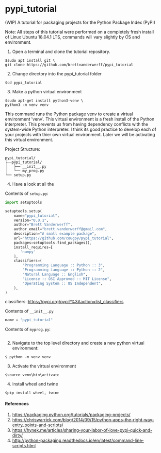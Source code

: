 # pypi_tutorial
(WIP) A tutorial for packaging projects for the Python Package Index (PyPI)

Note: All steps of this tutorial were performed on a completely fresh install of Linux Ubuntu 18.04.1 LTS, commands will vary slightly by OS and environment.


1. Open a terminal and clone the tutorial repository.

```commandline
$sudo apt install git \
git clone https://github.com/brettvanderwerff/pypi_tutorial

```

2. Change directory into the pypi_tutorial folder

```commandline
$cd pypi_tutorial
```

3. Make a python virtual environment

```commandline
$sudo apt-get install python3-venv \
python3 -m venv venv

```


This command runs the Python package venv to create a virtual environment 'venv'. This virtual environment is a fresh install of the Python interpreter. This prevents us from having dependency conflicts with the system-wide Python interpreter. I think its good practice to develop each of your projects with thier own virtual environment. Later we will be activating this virtual environment.


Project Structure:

```
pypi_tutorial/
├──pypi_tutorial/     
│   ├── __init__.py        
│   └── my_prog.py 
└── setup.py  
```

4. Have a look at all the 

Contents of `setup.py`:

```python
import setuptools

setuptools.setup(
    name="pypi_tutorial",
    version="0.0.1",
    author="Brett Vanderwerff",
    author_email="brett.vanderwerff@gmail.com",
    description="A small example package",
    url="https://github.com/cougpy/pypi_tutorial",
    packages=setuptools.find_packages(),
    install_requires=[
       'numpy'
    ],
    classifiers=(
        "Programming Language :: Python :: 3",
        "Programming Language :: Python :: 2",
        "Natural Language :: English",
        "License :: OSI Approved :: MIT License",
        "Operating System :: OS Independent",
    ),
)

```
classifiers: https://pypi.org/pypi?%3Aaction=list_classifiers

Contents of `__init__.py`

```python
name = "pypi_tutorial"

```

Contents of `myprog.py`:

```python

```

2. Navigate to the top level directory and create a new python virtual environment:

`$ python -m venv venv` 

3. Activate the virtual environment

`$source venv\bin\activate`

4. Install wheel and twine

`$pip install wheel, twine`


#### References

1. https://packaging.python.org/tutorials/packaging-projects/
2. https://chriswarrick.com/blog/2014/09/15/python-apps-the-right-way-entry_points-and-scripts/
3. https://hynek.me/articles/sharing-your-labor-of-love-pypi-quick-and-dirty/
4. http://python-packaging.readthedocs.io/en/latest/command-line-scripts.html



